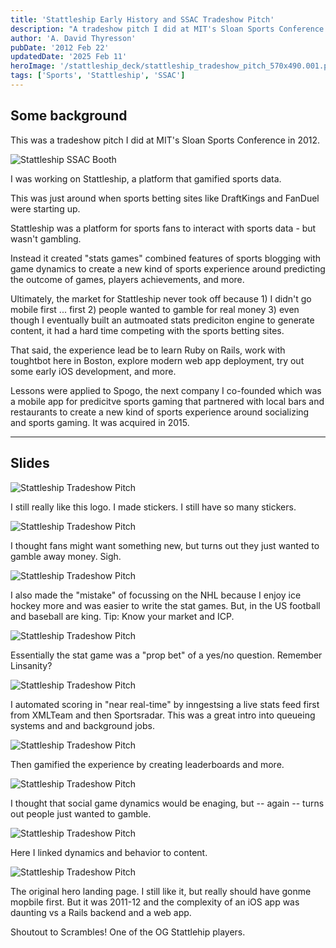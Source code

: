 ```yaml
---
title: 'Stattleship Early History and SSAC Tradeshow Pitch'
description: "A tradeshow pitch I did at MIT's Sloan Sports Conference in 2012 about Stattleship, a platform that gamified sports data."
author: 'A. David Thyresson'
pubDate: '2012 Feb 22'
updatedDate: '2025 Feb 11'
heroImage: '/stattleship_deck/stattleship_tradeshow_pitch_570x490.001.png'
tags: ['Sports', 'Stattleship', 'SSAC']
---
```


## Some background

This was a tradeshow pitch I did at MIT's Sloan Sports Conference in 2012.

<Image
  src="/stattleship_ssac_booth.jpg"
  alt="Stattleship SSAC Booth"
  width={570}
  height={490}
/>

I was working on Stattleship, a platform that gamified sports data.

This was just around when sports betting sites like DraftKings and FanDuel were starting up.

Stattleship was a platform for sports fans to interact with sports data - but wasn't gambling.

Instead it created "stats games" combined features of sports blogging with game dynamics to create a new kind of sports experience around predicting the outcome of games, players achievements, and more.

Ultimately, the market for Stattleship never took off because 1) I didn't go mobile first ... first 2) people wanted to gamble for real money 3) even though I eventually built an autmoated stats prediciton engine to generate content, it had a hard time competing with the sports betting sites.

That said, the experience lead be to learn Ruby on Rails, work with toughtbot here in Boston, explore modern web app deployment, try out some early iOS development, and more.

Lessons were applied to Spogo, the next company I co-founded which was a mobile app for predicitve sports gaming that partnered with local bars and restaurants to create a new kind of sports experience around socializing and sports gaming. It was acquired in 2015.

---

## Slides

<Image
  src="/stattleship_deck/stattleship_tradeshow_pitch_570x490.001.png"
  alt="Stattleship Tradeshow Pitch"
  width={570}
  height={490}
/>

I still really like this logo. I made stickers. I still have so many stickers.

<Image
  src="/stattleship_deck/stattleship_tradeshow_pitch_570x490.002.png"
  alt="Stattleship Tradeshow Pitch"
  width={570}
  height={490}
/>

I thought fans might want something new, but turns out they just wanted to gamble away money. Sigh.

<Image
  src="/stattleship_deck/stattleship_tradeshow_pitch_570x490.003.png"
  alt="Stattleship Tradeshow Pitch"
  width={570}
  height={490}
/>

I also made the "mistake" of focussing on the NHL because I enjoy ice hockey more and was easier to write the stat games. But, in the US football and baseball are king. Tip: Know your market and ICP.

<Image
  src="/stattleship_deck/stattleship_tradeshow_pitch_570x490.004.jpg"
  alt="Stattleship Tradeshow Pitch"
  width={570}
  height={490}
/>

Essentially the stat game was a "prop bet" of a yes/no question. Remember Linsanity?

<Image
  src="/stattleship_deck/stattleship_tradeshow_pitch_570x490.005.jpg"
  alt="Stattleship Tradeshow Pitch"
  width={570}
  height={490}
/>

I automated scoring in "near real-time" by inngestsing a live stats feed first from XMLTeam and then Sportsradar. This was a great intro into queueing systems and and background jobs.

<Image
  src="/stattleship_deck/stattleship_tradeshow_pitch_570x490.006.jpg"
  alt="Stattleship Tradeshow Pitch"
  width={570}
  height={490}
/>

Then gamified the experience by creating leaderboards and more.

<Image
  src="/stattleship_deck/stattleship_tradeshow_pitch_570x490.007.jpg"
  alt="Stattleship Tradeshow Pitch"
  width={570}
  height={490}
/>

I thought that social game dynamics would be enaging, but -- again -- turns out people just wanted to gamble.

<Image
  src="/stattleship_deck/stattleship_tradeshow_pitch_570x490.008.jpg"
  alt="Stattleship Tradeshow Pitch"
  width={570}
  height={490}
/>

Here I linked dynamics and behavior to content.

<Image
  src="/stattleship_deck/stattleship_tradeshow_pitch_570x490.009.jpg"
  alt="Stattleship Tradeshow Pitch"
  width={570}
  height={490}
/>

The original hero landing page. I still like it, but really should have gonme mopbile first. But it was 2011-12 and the complexity of an iOS app was daunting vs a Rails backend and a web app.

Shoutout to Scrambles! One of the OG Stattlehip players.
